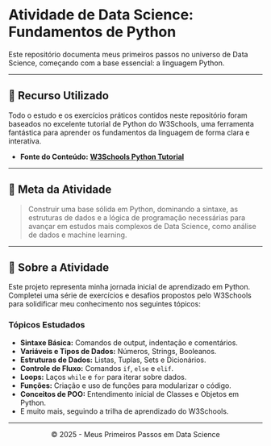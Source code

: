 # Atividade de Data Science: Fundamentos de Python

Este repositório documenta meus primeiros passos no universo de Data Science, começando com a base essencial: a linguagem Python.

---

## 🔗 Recurso Utilizado

Todo o estudo e os exercícios práticos contidos neste repositório foram baseados no excelente tutorial de Python do W3Schools, uma ferramenta fantástica para aprender os fundamentos da linguagem de forma clara e interativa.

* **Fonte do Conteúdo:** [**W3Schools Python Tutorial**](https://www.w3schools.com/python/default.asp)

---

## 🎯 Meta da Atividade

> Construir uma base sólida em Python, dominando a sintaxe, as estruturas de dados e a lógica de programação necessárias para avançar em estudos mais complexos de Data Science, como análise de dados e machine learning.

---

## 📝 Sobre a Atividade

Este projeto representa minha jornada inicial de aprendizado em Python. Completei uma série de exercícios e desafios propostos pelo W3Schools para solidificar meu conhecimento nos seguintes tópicos:

### Tópicos Estudados
* **Sintaxe Básica:** Comandos de output, indentação e comentários.
* **Variáveis e Tipos de Dados:** Números, Strings, Booleanos.
* **Estruturas de Dados:** Listas, Tuplas, Sets e Dicionários.
* **Controle de Fluxo:** Comandos `if`, `else` e `elif`.
* **Loops:** Laços `while` e `for` para iterar sobre dados.
* **Funções:** Criação e uso de funções para modularizar o código.
* **Conceitos de POO:** Entendimento inicial de Classes e Objetos em Python.
* E muito mais, seguindo a trilha de aprendizado do W3Schools.

---

<p align="center">
  &copy; 2025 - Meus Primeiros Passos em Data Science
</p>
